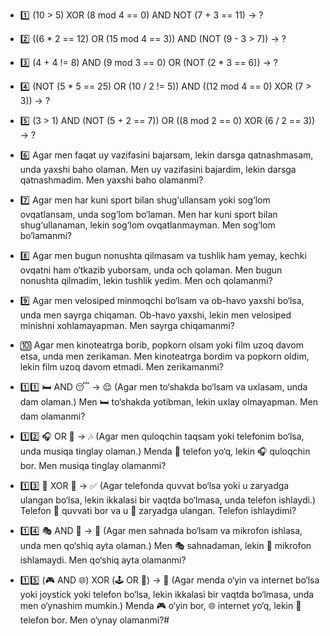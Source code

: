 
- 1️⃣ (10 > 5) XOR (8 mod 4 == 0) AND NOT (7 + 3 == 11) → ?

- 2️⃣ ((6 * 2 == 12) OR (15 mod 4 == 3)) AND (NOT (9 - 3 > 7)) → ?

- 3️⃣ (4 + 4 != 8) AND (9 mod 3 == 0) OR (NOT (2 * 3 == 6)) → ?

- 4️⃣ (NOT (5 * 5 == 25) OR (10 / 2 != 5)) AND ((12 mod 4 == 0) XOR (7 > 3)) → ?

- 5️⃣ (3 > 1) AND (NOT (5 + 2 == 7)) OR ((8 mod 2 == 0) XOR (6 / 2 == 3)) → ?

- 6️⃣ Agar men faqat uy vazifasini bajarsam, lekin darsga qatnashmasam, unda yaxshi baho olaman.
Men uy vazifasini bajardim, lekin darsga qatnashmadim. Men yaxshi baho olamanmi?

- 7️⃣ Agar men har kuni sport bilan shug‘ullansam yoki sog‘lom ovqatlansam, unda sog‘lom bo‘laman.
Men har kuni sport bilan shug‘ullanaman, lekin sog‘lom ovqatlanmayman. Men sog‘lom bo‘lamanmi?

- 8️⃣ Agar men bugun nonushta qilmasam va tushlik ham yemay, kechki ovqatni ham o‘tkazib yuborsam, unda och qolaman.
Men bugun nonushta qilmadim, lekin tushlik yedim. Men och qolamanmi?

- 9️⃣ Agar men velosiped minmoqchi bo‘lsam va ob-havo yaxshi bo‘lsa, unda men sayrga chiqaman.
Ob-havo yaxshi, lekin men velosiped minishni xohlamayapman. Men sayrga chiqamanmi?

- 🔟 Agar men kinoteatrga borib, popkorn olsam yoki film uzoq davom etsa, unda men zerikaman.
Men kinoteatrga bordim va popkorn oldim, lekin film uzoq davom etmadi. Men zerikamanmi?


- 1️⃣1️⃣ 🛏️ AND 😴 → 😌
(Agar men to‘shakda bo‘lsam va uxlasam, unda dam olaman.)
Men 🛏️ to‘shakda yotibman, lekin uxlay olmayapman. Men dam olamanmi?

- 1️⃣2️⃣ 🎧 OR 📱 → 🎶
(Agar men quloqchin taqsam yoki telefonim bo‘lsa, unda musiqa tinglay olaman.)
Menda 📱 telefon yo‘q, lekin 🎧 quloqchin bor. Men musiqa tinglay olamanmi?

- 1️⃣3️⃣ 🔋 XOR 🔌 → ✅
(Agar telefonda quvvat bo‘lsa yoki u zaryadga ulangan bo‘lsa, lekin ikkalasi bir vaqtda bo‘lmasa, unda telefon ishlaydi.)
Telefon 🔋 quvvati bor va u 🔌 zaryadga ulangan. Telefon ishlaydimi?

- 1️⃣4️⃣ 🎭 AND 🎤 → 🎵
(Agar men sahnada bo‘lsam va mikrofon ishlasa, unda men qo‘shiq ayta olaman.)
Men 🎭 sahnadaman, lekin 🎤 mikrofon ishlamaydi. Men qo‘shiq ayta olamanmi?

- 1️⃣5️⃣ (🎮 AND 🌐) XOR (🕹️ OR 📱) → 🤔
(Agar menda o‘yin va internet bo‘lsa yoki joystick yoki telefon bo‘lsa, lekin ikkalasi bir vaqtda bo‘lmasa, unda men o‘ynashim mumkin.)
Menda 🎮 o‘yin bor, 🌐 internet yo‘q, lekin 📱 telefon bor. Men o‘ynay olamanmi?#